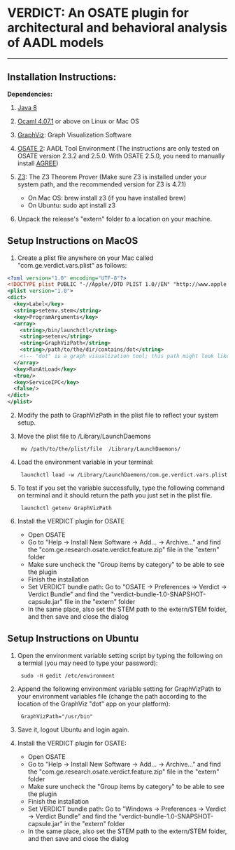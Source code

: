 # VERDICT: An OSATE plugin for architectural and behavioral analysis of AADL models
 ----

## Installation Instructions:

**Dependencies:**

1. [Java 8](https://www.java.com/en/download/)

2. [Ocaml 4.07.1](https://ocaml.org/docs/install.html) or above on
   Linux or Mac OS

3. [GraphViz](https://www.graphviz.org/download/): Graph Visualization
   Software

4. [OSATE 2](https://osate-build.sei.cmu.edu/download/osate/stable/):
   AADL Tool Environment (The instructions are only tested on OSATE
   version 2.3.2 and 2.5.0. With OSATE 2.5.0, you need to manually
   install
   [AGREE](https://osate-build.sei.cmu.edu/download/osate/stable/2.3.7/updates/))

5. [Z3](https://github.com/Z3Prover/z3): The Z3 Theorem Prover (Make
   sure Z3 is installed under your system path, and the recommended
   version for Z3 is 4.7.1)

    * On Mac OS: brew install z3 (if you have installed brew)
    * On Ubuntu: sudo apt install z3

6. Unpack the release's "extern" folder to a location on your machine.

## Setup Instructions on MacOS

1. Create a plist file anywhere on your Mac called
   "com.ge.verdict.vars.plist" as follows:

```xml
<?xml version="1.0" encoding="UTF-8"?>
<!DOCTYPE plist PUBLIC "-//Apple//DTD PLIST 1.0//EN" "http://www.apple.com/DTDs/PropertyList-1.0.dtd">
<plist version="1.0">
<dict>
  <key>Label</key>
  <string>setenv.stem</string>
  <key>ProgramArguments</key>
  <array>
    <string>/bin/launchctl</string>
    <string>setenv</string>
    <string>GraphVizPath</string>
    <string>/path/to/the/dir/contains/dot</string>
    <!-- "dot" is a graph visualization tool; this path might look like /usr/local/bin -->
  </array>
  <key>RunAtLoad</key>
  <true/>
  <key>ServiceIPC</key>
  <false/>
</dict>
</plist>
```

2.  Modify the path to GraphVizPath in the plist file to reflect your
    system setup.

3. Move the plist file to /Library/LaunchDaemons

        mv /path/to/the/plist/file  /Library/LaunchDaemons/

4. Load the environment variable in your terminal:

        launchctl load -w /Library/LaunchDaemons/com.ge.verdict.vars.plist

5. To test if you set the variable successfully, type the following
   command on terminal and it should return the path you just set in
   the plist file.

        launchctl getenv GraphVizPath

6. Install the VERDICT plugin for OSATE

   * Open OSATE
   * Go to "Help -> Install New Software -> Add... -> Archive..." and
     find the "com.ge.research.osate.verdict.feature.zip" file in
     the "extern" folder
   * Make sure uncheck the "Group items by category" to be able to see
     the plugin
   * Finish the installation
   * Set VERDICT bundle path: Go to "OSATE -> Preferences -> Verdict
     -> Verdict Bundle" and find the
     "verdict-bundle-1.0-SNAPSHOT-capsule.jar" file in the "extern"
     folder
   * In the same place, also set the STEM path to the extern/STEM
     folder, and then save and close the dialog

## Setup Instructions on Ubuntu

1. Open the environment variable setting script by typing the
   following on a termial (you may need to type your password):

        sudo -H gedit /etc/environment

2. Append the following environment variable setting for GraphVizPath
   to your environment variables file (change the path according to
   the location of the GraphViz "dot" app on your platform):

        GraphVizPath="/usr/bin"

3. Save it, logout Ubuntu and login again.

4. Install the VERDICT plugin for OSATE:

   * Open OSATE
   * Go to "Help -> Install New Software -> Add... -> Archive..." and
     find the "com.ge.research.osate.verdict.feature.zip" file in the
     "extern" folder
   * Make sure uncheck the "Group items by category" to be able to see
     the plugin
   * Finish the installation
   * Set VERDICT bundle path: Go to "Windows -> Preferences -> Verdict
     -> Verdict Bundle" and find the
     "verdict-bundle-1.0-SNAPSHOT-capsule.jar" in the "extern" folder
   * In the same place, also set the STEM path to the extern/STEM
     folder, and then save and close the dialog
